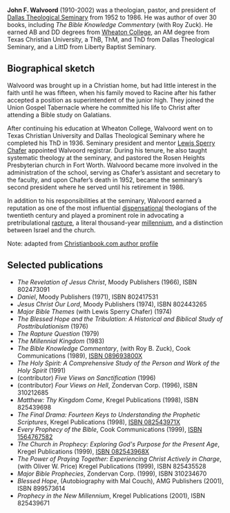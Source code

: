 **John F. Walvoord** (1910-2002) was a theologian, pastor, and
president of
[Dallas Theological Seminary](Dallas_Theological_Seminary "Dallas Theological Seminary")
from 1952 to 1986. He was author of over 30 books, including
*The Bible Knowledge Commentary* (with Roy Zuck). He earned AB and
DD degrees from
[Wheaton College](Wheaton_College "Wheaton College"), an AM degree
from Texas Christian University, a ThB, ThM, and ThD from Dallas
Theological Seminary, and a LittD from Liberty Baptist Seminary.

## Biographical sketch

Walvoord was brought up in a Christian home, but had little
interest in the faith until he was fifteen, when his family moved
to Racine after his father accepted a position as superintendent of
the junior high. They joined the Union Gospel Tabernacle where he
committed his life to Christ after attending a Bible study on
Galatians.

After continuing his education at Wheaton College, Walvoord went on
to Texas Christian University and Dallas Theological Seminary where
he completed his ThD in 1936. Seminary president and mentor
[Lewis Sperry Chafer](Lewis_Sperry_Chafer "Lewis Sperry Chafer")
appointed Walvoord registrar. During his tenure, he also taught
systematic theology at the seminary, and pastored the Rosen Heights
Presbyterian church in Fort Worth. Walvoord became more involved in
the administration of the school, serving as Chafer’s assistant and
secretary to the faculty, and upon Chafer’s death in 1952, became
the seminary’s second president where he served until his
retirement in 1986.

In addition to his responsibilities at the seminary, Walvoord
earned a reputation as one of the most influential
[dispensational](Dispensationalism "Dispensationalism") theologians
of the twentieth century and played a prominent role in advocating
a pretribulational [rapture](Rapture "Rapture"), a literal
thousand-year
[millennium](Millennial_kingdom "Millennial kingdom"), and a
distinction between Israel and the church.

Note: adapted from
[Christianbook.com author profile](http://www.christianbook.com/html/authors/1121.html)

## Selected publications

-   *The Revelation of Jesus Christ*, Moody Publishers (1966), ISBN
    802473091
-   *Daniel*, Moody Publishers (1971), ISBN 802417531
-   *Jesus Christ Our Lord*, Moody Publishers (1974), ISBN
    802443265
-   *Major Bible Themes* (with Lewis Sperry Chafer) (1974)
-   *The Blessed Hope and the Tribulation: A Historical and Biblical Study of Posttribulationism*
    (1976)
-   *The Rapture Question* (1979)
-   *The Millennial Kingdom* (1983)
-   *The Bible Knowledge Commentary*, (with Roy B. Zuck), Cook
    Communications (1989),
    [ISBN 089693800X](http://www.theopedia.com/Special:BookSources/089693800X)
-   *The Holy Spirit: A Comprehensive Study of the Person and Work of the Holy Spirit*
    (1991)
-   (contributor) *Five Views on Sanctification* (1996)
-   (contributor) *Four Views on Hell*, Zondervan Corp. (1996),
    ISBN 310212685
-   *Matthew: Thy Kingdom Come*, Kregel Publications (1998), ISBN
    825439698
-   *The Final Drama: Fourteen Keys to Understanding the Prophetic Scriptures*,
    Kregel Publications (1998),
    [ISBN 082543971X](http://www.theopedia.com/Special:BookSources/082543971X)
-   *Every Prophecy of the Bible*, Cook Communications (1999),
    [ISBN 1564767582](http://www.theopedia.com/Special:BookSources/1564767582)
-   *The Church in Prophecy: Exploring God's Purpose for the Present Age*,
    Kregel Publications (1999),
    [ISBN 082543968X](http://www.theopedia.com/Special:BookSources/082543968X)
-   *The Power of Praying Together: Experiencing Christ Actively in Charge*,
    (with Oliver W. Price) Kregel Publications (1999), ISBN 825435528
-   *Major Bible Prophecies*, Zondervan Corp. (1999), ISBN
    310234670
-   *Blessed Hope*, (Autobiography with Mal Couch), AMG Publishers
    (2001), ISBN 899573614
-   *Prophecy in the New Millennium*, Kregel Publications (2001),
    ISBN 825439671



